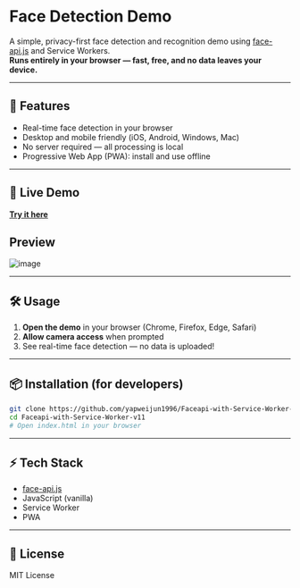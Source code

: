 
# Face Detection Demo

A simple, privacy-first face detection and recognition demo using [face-api.js](https://github.com/justadudewhohacks/face-api.js) and Service Workers.  
**Runs entirely in your browser — fast, free, and no data leaves your device.**

---

## 🚀 Features

- Real-time face detection in your browser
- Desktop and mobile friendly (iOS, Android, Windows, Mac)
- No server required — all processing is local
- Progressive Web App (PWA): install and use offline

---

## 🔗 Live Demo

[**Try it here**](https://yapweijun1996.github.io/Faceapi-with-Service-Worker-v11/)

## Preview

![image](https://github.com/user-attachments/assets/276c71ce-816c-4893-8ca5-3d7352a3c771)


---

## 🛠️ Usage

1. **Open the demo** in your browser (Chrome, Firefox, Edge, Safari)
2. **Allow camera access** when prompted
3. See real-time face detection — no data is uploaded!

---

## 📦 Installation (for developers)

```bash
git clone https://github.com/yapweijun1996/Faceapi-with-Service-Worker-v11.git
cd Faceapi-with-Service-Worker-v11
# Open index.html in your browser
````

---

## ⚡ Tech Stack

* [face-api.js](https://github.com/justadudewhohacks/face-api.js)
* JavaScript (vanilla)
* Service Worker
* PWA

---

## 📝 License

MIT License
